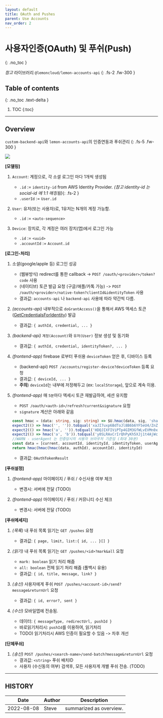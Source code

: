 ```yaml
---
layout: default
title: OAuth and Pushes
parent: Use Accounts
nav_order: 2
---
```


# 사용자인증(OAuth) 및 푸쉬(Push)
{: .no_toc }


_참고_ 라이브러리 `@lemoncloud/lemon-accounts-api`
{: .fs-2 .fw-300 }

## Table of contents
{: .no_toc .text-delta }

1. TOC
{:toc}

---

## Overview

`custom-backend-api`와 `lemon-accounts-api`의 인증연동과 푸쉬관리
{: .fs-5 .fw-300 }

![](../../../assets/images/oauth-push.png)

**[모델링]**

1. `Account`: 계정으로, 각 소셜 로그인 마다 1개씩 생성됨
    - `.id` := `identity-id` from AWS Identity Provider. _(참고 identity-id 는 social-id 에 1:1 매칭됨)_{: .fs-2 }
    - `.userId` := `User.id`

1. `User`: 유저(또는 사용자)로, 1유저는 N개의 계정 가능함.
    - `.id` := `<auto-sequence>`

1. `Device`: 장치로, 각 계정은 여러 장치(앱)에서 로그인 가능
    - `.id` := `<uuid>`
    - `.accountId` := `Account.id`


**[로그인-처리]**

1. 소셜(google/apple 등) 로그인 성공
    - (웹뷰방식) redirect를 통한 callback -> `POST /oauth/<provider>/token?code` 사용
    - (네이티브) 토큰 발급 요청 (구글/애플/카톡 가능) -> `POST /oauth/<provider>/native-token?clientId&identityToken` 사용
    - 결과값: `accounts-api` 나 `backend-api` 사용에 따라 약간씩 다름.

1. _(accounts-api)_ 내부적으로 `doGrantAccess()`을 통해서 AWS 액세스 토큰([GetCredentialsForIdentity](https://docs.aws.amazon.com/cognitoidentity/latest/APIReference/API_GetCredentialsForIdentity.html)) 발급
    - 결과값: `{ authId, credential, ... }`

1. _(backend-api)_ `계정(Account)`와 `유저(User)` 정보 생성 및 동기화
    - 결과값: `{ authId, credential, identityToken?, ... }`

1. _(frontend-app)_ firebase 로부터 푸쉬용 `deviceToken` 얻은 후, 디바이스 등록
    - (backend-api) `POST /accounts/register-device?deviceToken` 등록 요청
    - 결과값: `{ deviceId, ... }`
    -  **주의**) `deviceId`는 내부에 저정해두고 (ex: `localStorage`), 앞으로 계속 이용.

1. _(frontend-app)_ 매 `5분`마다 엑세시 토큰 재발급하여, 세션 유지함
    - `POST /oauth/<auth-id>/refresh?current&signature` 요청
    - `signature` 계산은 아래와 같음
    ```ts
    const hmac = (data: string, sig: string) => $U.hmac(data, sig, 'sha256');
    expect2(() => hmac('', '')).toEqual('xaJI7uxp6BdToJl8B6b6YF5eU4/ZnZIdOalMWjf3M+w=');
    expect2(() => hmac('a', '')).toEqual('HDQJIXFIViPTp4GIM3GfWLvEVMn0xlWMlfnftH9dQI4=');
    expect2(() => hmac('a', 'b')).toEqual('y0SLRAxCrIrQhPyKh5XJj1t4AjWcMF6r1X7Nsg4kiJY=');
    //WARN - userAgent 는 인증당시의 사용자 브라우저 기준임 (최대 30분)
    const data = [current, accountId, identityId, identityToken, userAgent].join('&');
    return hmac(hmac(hmac(data, authId), accountId), identityId)
    ```
    - 결과값: `OAuthTokenResult`


**[푸쉬설정]**

1. _(frontend-app)_ 마이페이지 / 푸쉬 / 수신사용 여부 체크
    - 변경시: 서버에 전달 (TODO)

1. _(frontend-app)_ 마이페이지 / 푸쉬 / 커뮤니티 수신 체크
    - 변경시: 서버에 전달 (TODO)


**[푸쉬메세지]**

1. _(목록)_ 내 푸쉬 목록 읽기는 `GET /pushes` 요청
    - 결과값: `{ page, limit, list:{ id, ... }[] }`

1. _(읽기)_ 내 푸쉬 목록 읽기는 `GET /pushes/<id>?mark&all` 요청
    - `mark: boolean` 읽기 처리 해줌
    - `all: boolean` 전체 읽기 처리 해줌 (풀백시 유용)
    - 결과값: `{ id, title, message, link? }`

1. _(송신)_ 사용자에게 푸쉬 `POST /pushes/<account-id>/send?message&returnUrl` 요청
    - 결과값: `{ id, error?, sent }`

1. _(수신)_ 모바일앱에 전송됨.
    - 데이터: `{ messageType, redirectUrl, pushId }`
    - 바로읽기처리시: `pushId`를 이용하여, 읽기처리
    - TODO) 읽기처리시 AWS 인증이 필요할 수 있음 -> 차후 개선

**[단체푸쉬]**

1. _(송신)_ `POST /pushes/<search-name>/send-batch?message&returnUrl` 요청
    - 결과값: `<string>` 푸쉬 배치ID
    - 사용자 (수신동의 여부) 검색후, 모든 사용자게 개별 푸쉬 전송. (TODO)




---
## HISTORY

| Date       | Author   | Description
|--          |--        |--
| 2022-08-08 | Steve    | summarized as overview.
